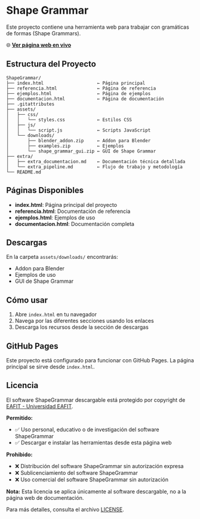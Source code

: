 # Shape Grammar

Este proyecto contiene una herramienta web para trabajar con gramáticas de formas (Shape Grammars).

🌐 **[Ver página web en vivo](https://bosnape.github.io/ShapeGrammar/)**

## Estructura del Proyecto

```
ShapeGrammar/
├── index.html                    ← Página principal
├── referencia.html               ← Página de referencia
├── ejemplos.html                 ← Página de ejemplos
├── documentacion.html            ← Página de documentación
├── .gitattributes
├── assets/
│   ├── css/
│   │   └── styles.css            ← Estilos CSS
│   ├── js/
│   │   └── script.js             ← Scripts JavaScript
│   └── downloads/
│       ├── blender_addon.zip     ← Addon para Blender
│       ├── examples.zip          ← Ejemplos
│       └── shape_grammar_gui.zip ← GUI de Shape Grammar
├── extra/
│   ├── extra_documentacion.md    ← Documentación técnica detallada
│   └── extra_pipeline.md         ← Flujo de trabajo y metodología
└── README.md
```

## Páginas Disponibles

- **index.html**: Página principal del proyecto
- **referencia.html**: Documentación de referencia
- **ejemplos.html**: Ejemplos de uso
- **documentacion.html**: Documentación completa

## Descargas

En la carpeta `assets/downloads/` encontrarás:
- Addon para Blender
- Ejemplos de uso
- GUI de Shape Grammar

## Cómo usar

1. Abre `index.html` en tu navegador
2. Navega por las diferentes secciones usando los enlaces
3. Descarga los recursos desde la sección de descargas

## GitHub Pages

Este proyecto está configurado para funcionar con GitHub Pages. La página principal se sirve desde `index.html`.

## Licencia

El software ShapeGrammar descargable está protegido por copyright de [EAFIT - Universidad EAFIT](LICENSE).

**Permitido:**
- ✅ Uso personal, educativo o de investigación del software ShapeGrammar
- ✅ Descargar e instalar las herramientas desde esta página web

**Prohibido:**
- ❌ Distribución del software ShapeGrammar sin autorización expresa
- ❌ Sublicenciamiento del software ShapeGrammar
- ❌ Uso comercial del software ShapeGrammar sin autorización

**Nota:** Esta licencia se aplica únicamente al software descargable, no a la página web de documentación.

Para más detalles, consulta el archivo [LICENSE](LICENSE).